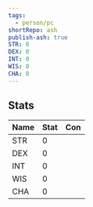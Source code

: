 ```yaml
---  
tags:  
  - person/pc  
shortRepo: ash  
publish-ash: true  
STR: 0  
DEX: 0  
INT: 0  
WIS: 0  
CHA: 0  
---  
```

## Stats  
| Name | Stat                                   | Con                                           |  
| ---- | -------------------------------------- | --------------------------------------------- |  
| STR  | 0 |   |  
| DEX  | 0 |     |  
| INT  | 0 |     |  
| WIS  | 0 |     |  
| CHA  | 0  |     |  
  
  
 